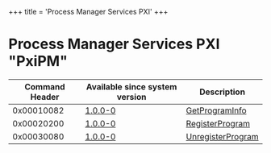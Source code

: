 +++
title = 'Process Manager Services PXI'
+++

# Process Manager Services PXI "PxiPM"

| Command Header | Available since system version | Description                                             |
|----------------|--------------------------------|---------------------------------------------------------|
| 0x00010082     | [1.0.0-0](1.0.0-0 "wikilink")  | [GetProgramInfo](PXIPM:GetProgramInfo "wikilink")       |
| 0x00020200     | [1.0.0-0](1.0.0-0 "wikilink")  | [RegisterProgram](PXIPM:RegisterProgram "wikilink")     |
| 0x00030080     | [1.0.0-0](1.0.0-0 "wikilink")  | [UnregisterProgram](PXIPM:UnregisterProgram "wikilink") |